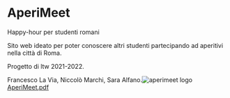# AperiMeet
Happy-hour per studenti romani

Sito web ideato per poter conoscere altri studenti partecipando ad aperitivi nella città di Roma.

Progetto di ltw 2021-2022. 

Francesco La Via, Niccolò Marchi, Sara Alfano.![aperimeet  logo](https://user-images.githubusercontent.com/102963704/161534845-a7d9ecef-3088-43aa-8663-3851ce586d0c.jpg)
[AperiMeet.pdf](https://github.com/saraalfano/AperiMeet/files/8610930/AperiMeet.pdf)
